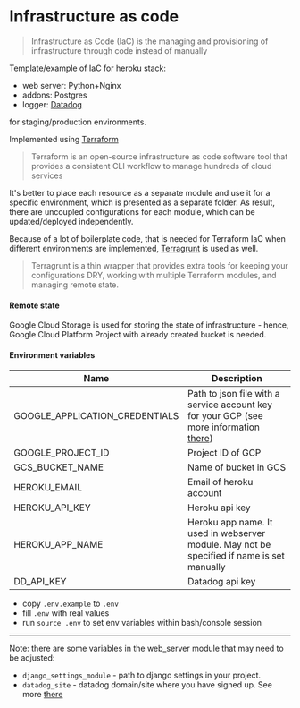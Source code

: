 # Infrastructure as code
> Infrastructure as Code (IaC) is the managing and provisioning of infrastructure through code instead of manually

Template/example of IaC for heroku stack: 
- web server: Python+Nginx
- addons: Postgres
- logger: [Datadog](https://docs.datadoghq.com/agent/basic_agent_usage/heroku/)

for staging/production environments.

Implemented using [Terraform](https://www.terraform.io/)
> Terraform is an open-source infrastructure as code software tool that provides a consistent CLI workflow to manage hundreds of cloud services

It's better to place each resource as a separate module and use it for a specific environment, which is presented as a separate folder. As result, there are uncoupled configurations for each module, which can be updated/deployed independently.

Because of a lot of boilerplate code, that is needed for Terraform IaC when different environments are implemented, [Terragrunt](https://terragrunt.gruntwork.io/) is used as well.
> Terragrunt is a thin wrapper that provides extra tools for keeping your configurations DRY, working with multiple Terraform modules, and managing remote state.

#### Remote state
Google Cloud Storage is used for storing the state of infrastructure - hence, Google Cloud Platform Project with already created bucket is needed.

#### Environment variables

| Name | Description |
|------|-------------|
|GOOGLE_APPLICATION_CREDENTIALS| Path to json file with a service account key for your GCP (see more information [there](https://cloud.google.com/iam/docs/creating-managing-service-account-keys#iam-service-account-keys-list-console)) |
|GOOGLE_PROJECT_ID| Project ID of GCP |
|GCS_BUCKET_NAME| Name of bucket in GCS |
|HEROKU_EMAIL| Email of heroku account |
|HEROKU_API_KEY| Heroku api key |
|HEROKU_APP_NAME| Heroku app name. It used in webserver module. May not be specified if name is set manually|
| DD_API_KEY | Datadog api key |
- copy `.env.example` to `.env`
- fill `.env` with real values
- run `source .env` to set env variables within bash/console session

---
Note: there are some variables in the web_server module that may need to be adjusted:
 - `django_settings_module` - path to django settings in your project.
 -  `datadog_site` - datadog domain/site where you have signed up. See more [there](https://docs.datadoghq.com/getting_started/site/)